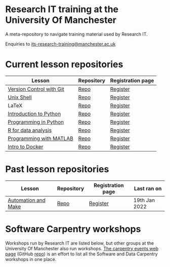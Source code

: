 # Research IT training at the University Of Manchester 
A meta-repository to navigate training material used by Research IT.

Enquiries to <its-research-training@manchester.ac.uk>

# Current lesson repositories
|Lesson|Repository|Registration page|
|----|----|----|
|[Version Control with Git](https://gcapes.github.io/git-course)|[Repo](https://github.com/gcapes/git-course)|[Register](https://app.manchester.ac.uk/rgit)
|[Unix Shell](https://swcarpentry.github.io/shell-novice)|[Repo](https://github.com/swcarpentry/shell-novice)|[Register](https://app.manchester.ac.uk/RSHELL)|
|LaTeX|[Repo](https://github.com/gcapes/latex-course)|[Register](https://app.manchester.ac.uk/rlatex)|
|[Introduction to Python](https://swcarpentry.github.io/python-novice-inflammation/)|[Repo](https://swcarpentry.github.io/python-novice-inflammation/)|[Register](https://app.manchester.ac.uk/rpythonint)|
|[Programming in Python](https://uomresearchit.github.io/programming_with_python/)|[Repo](https://github.com/UoMResearchIT/programming_with_python/)|[Register](https://app.manchester.ac.uk/rpythonpro)|
|[R for data analysis](https://uomresearchit.github.io/r-tidyverse-intro)|[Repo](https://github.com/UoMResearchIT/r-tidyverse-intro)|[Register](https://app.manchester.ac.uk/rrdata)|
|[Programming with MATLAB](https://uomresearchit.github.io/matlab-novice/)|[Repo](https://github.com/UoMResearchIT/matlab-novice)|[Register](http://app.manchester.ac.uk/RMATLABINT)|
|[Intro to Docker](https://uomresearchit.github.io/docker-introduction/introduction.html)|[Repo](https://github.com/UoMResearchIT/docker-introduction)|[Register](http://app.manchester.ac.uk/RDOCKER)|

# Past lesson repositories
|Lesson|Repository|Registration page|Last ran on|
|----|----|----|----|
|[Automation and Make](https://swcarpentry.github.io/make-novice)|[Repo](https://github.com/swcarpentry/make-novice)|[Register](https://app.manchester.ac.uk/rmake)|19th Jan 2022|

# Software Carpentry workshops
Workshops run by Research IT are listed below, but other groups at the University Of Manchester
also run workshops.
[The carpentry events web page](https://uomresearchit.github.io/carpentries-manchester/) (GitHub [repo](https://github.com/anenadic/carpentries-manchester))
is an effort to list all the Software and Data Carpentry workshops in one place.
